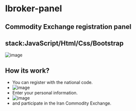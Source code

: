 # Ibroker-panel

## Commodity Exchange registration panel

## stack:JavaScript/Html/Css/Bootstrap
![image](https://github.com/kiannosratian76/Ibroker-panel/assets/111651410/bdb29b7b-c88d-455d-808b-68c546a55cf7)
## How its work?
- You can register with the national code.
- ![image](https://github.com/kiannosratian76/Ibroker-panel/assets/111651410/22d01262-69ff-4ddc-83a1-f664a429c164)
- Enter your personal information.
- ![image](https://github.com/kiannosratian76/Ibroker-panel/assets/111651410/e7983b19-0a27-4e6a-925d-dff40764e75e)
- and participate in the Iran Commodity Exchange.
